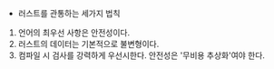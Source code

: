 * 러스트를 관통하는 세가지 법칙
1. 언어의 최우선 사항은 안전성이다.
2. 러스트의 데이터는 기본적으로 불변형이다.
3. 컴파일 시 검사를 강력하게 우선시한다. 안전성은 '무비용 추상화'여야 한다.